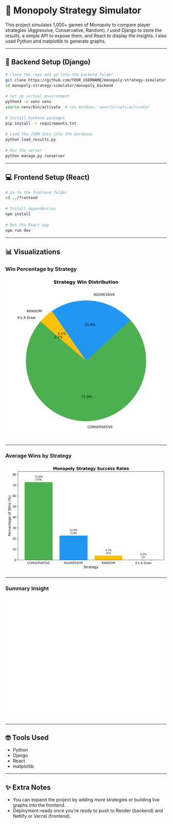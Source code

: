 
# 🧠 Monopoly Strategy Simulator

This project simulates 1,000+ games of Monopoly to compare player strategies (Aggressive, Conservative, Random). I used Django to store the results, a simple API to expose them, and React to display the insights. I also used Python and matplotlib to generate graphs.

---

## 🔧 Backend Setup (Django)

```bash
# Clone the repo and go into the backend folder
git clone https://github.com/YOUR_USERNAME/monopoly-strategy-simulator.git
cd monopoly-strategy-simulator/monopoly_backend

# Set up virtual environment
python3 -m venv venv
source venv/bin/activate  # (on Windows: venv\Scripts\activate)

# Install backend packages
pip install -r requirements.txt

# Load the JSON data into the database
python load_results.py

# Run the server
python manage.py runserver
```

---

## 💻 Frontend Setup (React)

```bash
# Go to the frontend folder
cd ../frontend

# Install dependencies
npm install

# Run the React app
npm run dev
```

---

## 📊 Visualizations

### Win Percentage by Strategy
![Pie Chart](monopoly_strategy_pie_chart.png)

---

### Average Wins by Strategy
![Bar Chart](monopoly_strategy_bar_chart.png)

---

### Summary Insight
![Success Chart](monopoly_strategy_success.png)

---

## 🤓 Tools Used

- Python
- Django
- React
- matplotlib

---

## ✨ Extra Notes

- You can expand the project by adding more strategies or building live graphs into the frontend.
- Deployment-ready once you're ready to push to Render (backend) and Netlify or Vercel (frontend).
